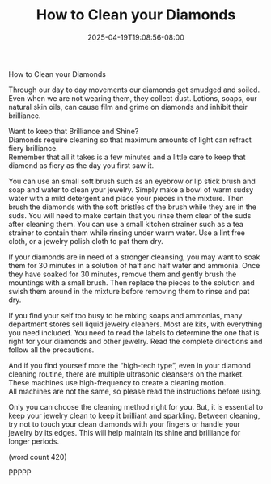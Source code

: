 ﻿---
title: "How to Clean your Diamonds"
date: 2025-04-19T19:08:56-08:00
description: "Diamonds Tips for Web Success"
featured_image: "/images/Diamonds.jpg"
tags: ["Diamonds"]
---

How to Clean your Diamonds

Through our day to day movements our 
diamonds get smudged and soiled.  Even 
when we are not wearing them, they collect 
dust.  Lotions, soaps, our natural skin oils, 
can cause film and grime on diamonds 
and inhibit their brilliance.  

Want to keep that Brilliance and Shine?   
Diamonds require cleaning so that maximum 
amounts of light can refract fiery brilliance.  
Remember that all it takes is a few minutes 
and a little care to keep that diamond as fiery 
as the day you first saw it.

You can use an small soft brush such as an 
eyebrow or lip stick brush and soap and 
water to clean your jewelry.  Simply make a 
bowl of warm sudsy water with a mild 
detergent and place your pieces in the 
mixture.  Then brush the diamonds with the 
soft bristles of the brush while they are in 
the suds.  You will need to make certain that 
you rinse them clear of the suds after 
cleaning them.  You can use a small kitchen 
strainer such as a tea strainer to contain 
them while rinsing under warm water.  Use 
a lint free cloth, or a jewelry polish cloth to 
pat them dry.

If your diamonds are in need of a stronger 
cleansing, you may want to soak them for 30 
minutes in a solution of half and half water and 
ammonia.  Once they have soaked for 30 
minutes, remove them and gently brush the 
mountings with a small brush.  Then replace 
the pieces to the solution and swish them 
around in the mixture before removing them 
to rinse and pat dry.   

If you find your self too busy to be mixing 
soaps and ammonias, many department 
stores sell liquid jewelry cleaners.  Most are 
kits, with everything you need included.  You 
need to read the labels to determine the one 
that is right for your diamonds and other 
jewelry. Read the complete directions and 
follow all the precautions. 

And if you find yourself more the 
“high-tech type”, even in your diamond 
cleaning routine, there are multiple ultrasonic 
cleansers on the market.  These machines 
use high-frequency to create a cleaning motion.  
All machines are not the same, so please read 
the instructions before using.

Only you can choose the cleaning method 
right for you.   But, it is essential to keep 
your jewelry clean to keep it brilliant and 
sparkling.  Between cleaning, try not to touch
your clean diamonds with your fingers or 
handle your jewelry by its edges. This will 
help maintain its shine and brilliance for 
longer periods. 

(word count 420)

PPPPP

